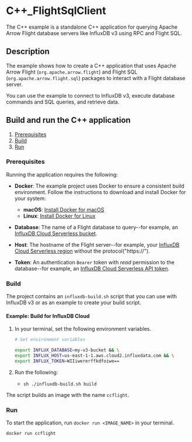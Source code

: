 # C++_FlightSqlClient

The C++ example is a standalone C++ application for querying
Apache Arrow Flight database servers like InfluxDB v3 using RPC and Flight SQL.

## Description

The example shows how to create a C++ application that uses
Apache Arrow Flight (`org.apache.arrow.flight`)
and Flight SQL (`org.apache.arrow.flight.sql`) packages to 
interact with a Flight database server.

You can use the example to connect to InfluxDB v3, execute database commands and
SQL queries, and retrieve data.

## Build and run the C++ application

1. [Prerequisites](#prerequisites)
2. [Build](#build)
3. [Run](#run)

### Prerequisites

Running the application requires the following:

- **Docker**: The example project uses Docker to ensure a consistent build environment. Follow the instructions to download and install Docker for your system:

    - **macOS**: [Install Docker for macOS](https://docs.docker.com/desktop/install/mac-install/)
    - **Linux**: [Install Docker for Linux](https://docs.docker.com/desktop/install/linux-install/)
              
- **Database**: The name of a Flight database to query--for example, an [InfluxDB Cloud Serverless bucket](https://docs.influxdata.com/influxdb/cloud-serverless/admin/buckets/).
- **Host**: The hostname of the Flight server--for example, your [InfluxDB Cloud Serverless region](https://docs.influxdata.com/influxdb/cloud-serverless/reference/regions/) without the protocol("https://").
- **Token**: An authentication `Bearer` token with _read_ permission to the database--for example, an [InfluxDB Cloud Serverless API token](https://docs.influxdata.com/influxdb/cloud-serverless/get-started/setup/).

### Build

The project contains an `influxdb-build.sh` script that you can use with InfluxDB v3 or as an example to create your build script.

#### Example: Build for InfluxDB Cloud

1. In your terminal, set the following environment variables.

    ```sh
    # Set environment variables

    export INFLUX_DATABASE=my-v3-bucket && \
    export INFLUX_HOST=us-east-1-1.aws.cloud2.influxdata.com && \
    export INFLUX_TOKEN=WIIiwererffkdfoiwe==
    ```

2. Run the following:
    - `sh ./influxdb-build.sh build`

The script builds an image with the name `ccflight`.

### Run

To start the application, run `docker run <IMAGE_NAME>` in your terminal.

```sh
docker run ccflight
```
